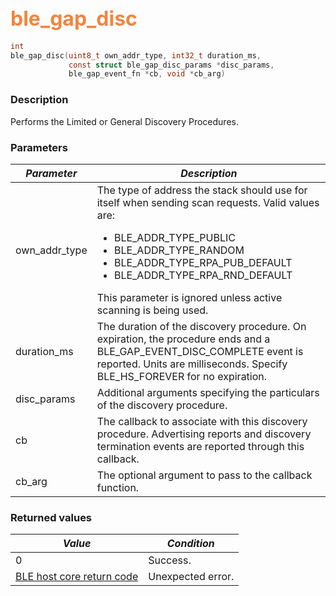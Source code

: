 ## <font color="#F2853F" style="font-size:24pt">ble\_gap\_disc</font>

```c
int
ble_gap_disc(uint8_t own_addr_type, int32_t duration_ms,
             const struct ble_gap_disc_params *disc_params,
             ble_gap_event_fn *cb, void *cb_arg)
```

### Description

Performs the Limited or General Discovery Procedures. 

### Parameters

| *Parameter* | *Description* |
|-------------|---------------|
| own\_addr\_type | The type of address the stack should use for itself when sending scan requests.  Valid values are: <ul><li>BLE\_ADDR\_TYPE\_PUBLIC</li> <li>BLE\_ADDR\_TYPE\_RANDOM</li> <li>BLE\_ADDR\_TYPE\_RPA\_PUB\_DEFAULT</li> <li>BLE\_ADDR\_TYPE\_RPA\_RND\_DEFAULT</li></ul> This parameter is ignored unless active scanning is being used. |
| duration\_ms | The duration of the discovery procedure. On expiration, the procedure ends and a BLE\_GAP\_EVENT\_DISC\_COMPLETE event is reported.  Units are milliseconds.  Specify BLE\_HS\_FOREVER for no expiration. |
| disc\_params | Additional arguments specifying the particulars of the discovery procedure. |
| cb | The callback to associate with this discovery procedure.  Advertising reports and discovery termination events are reported through this callback. |
| cb\_arg | The optional argument to pass to the callback function. |

### Returned values

| *Value* | *Condition* |
|---------|-------------|
| 0 | Success. |
| [BLE host core return code](../../ble_hs_return_codes/#return-codes-core) | Unexpected error. |
